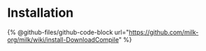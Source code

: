 # Installation

{% @github-files/github-code-block url="https://github.com/milk-org/milk/wiki/install-DownloadCompile" %}
